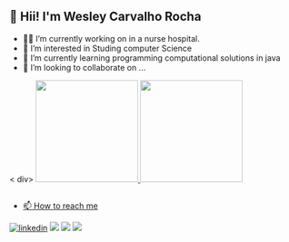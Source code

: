 ## 👋 Hii! I'm Wesley Carvalho Rocha

- 👨‍⚕️ I’m currently working on in a nurse hospital.
- 👀 I’m interested in Studing computer Science
- 🌱 I’m currently learning programming computational solutions in java
- 💞️ I’m looking to collaborate on ...


< div>
<a href ="https://github.com/Elin157">
<img height= "180em" src= "https://github-readme-stats.vercel.app/api?username=Elin157&show_icons=true&theme=transparent&include_all_commits=true&count_private=true"/>
<img height= "180em" src= "https://github-readme-stats.vercel.app/api/top-langs/?username=Elin157&layout=compact%langs_count=16&theme=transparent"/>
</div>

##

- 📫 How to reach me

<div>
<a href="https://www.linkedin.com/in/wesley-carvalho-9823881ba/" target="_blank"><img src="https://img.shields.io/badge/LinkedIn-0077B5?style=for-the-badge&logo=linkedin&logoColor=white" alt="linkedin" target="_blank"></a>
<a href="mailto:wesleycarvalhoptb@gmail.com" target="_blank"><img src="https://img.shields.io/badge/Gmail-D14836?style=for-the-badge&logo=gmail&logoColor=white"></a>
<a href="http://wa.me/<5531993088827>" target="_blank"><img src="https://img.shields.io/badge/WhatsApp-25D366?style=for-the-badge&logo=whatsapp&logoColor=white"></a>
<a href="http://t.me/@WesleyCarvalhoRocha" target="_blank"><img src="https://img.shields.io/badge/Telegram-2CA5E0?style=for-the-badge&logo=telegram&logoColor=white"></a>

</div>

